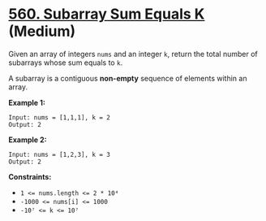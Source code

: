 # [560. Subarray Sum Equals K][link] (Medium)

[link]: https://leetcode.com/problems/subarray-sum-equals-k/

Given an array of integers `nums` and an integer `k`, return the total number of subarrays whose sum
equals to `k`.

A subarray is a contiguous **non-empty** sequence of elements within an array.

**Example 1:**

```
Input: nums = [1,1,1], k = 2
Output: 2

```

**Example 2:**

```
Input: nums = [1,2,3], k = 3
Output: 2

```

**Constraints:**

- `1 <= nums.length <= 2 * 10⁴`
- `-1000 <= nums[i] <= 1000`
- `-10⁷ <= k <= 10⁷`
